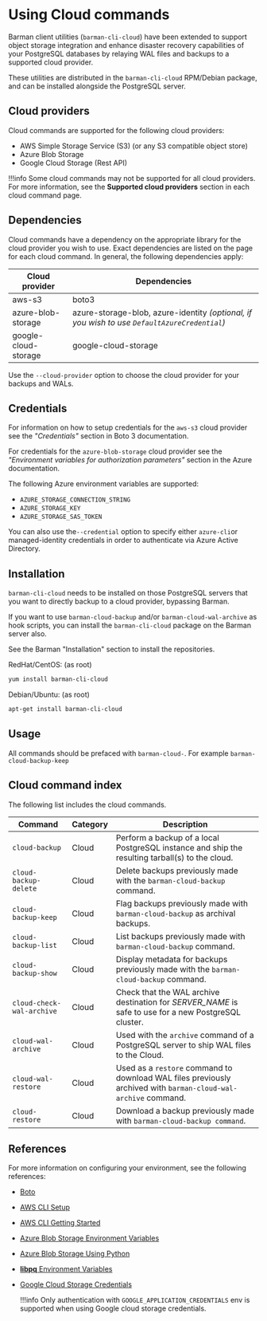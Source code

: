 
# Using Cloud commands

Barman client utilities (`barman-cli-cloud`) have been extended to support object storage integration and enhance disaster recovery capabilities of your PostgreSQL databases by relaying WAL files and backups to a supported cloud provider.

These utilities are distributed in the `barman-cli-cloud` RPM/Debian package, and can be installed alongside the PostgreSQL server.

## Cloud providers
Cloud commands are supported for the following cloud providers:

* AWS Simple Storage Service (S3) (or any S3 compatible object store)
* Azure Blob Storage
* Google Cloud Storage (Rest API)

!!!info
    Some cloud commands may not be supported for all cloud providers.  For more information, see the **Supported cloud providers** section in each cloud command page.

## Dependencies

Cloud commands have a dependency on the appropriate library for the cloud provider you wish to use.  Exact dependencies are listed on the page for each cloud command.  In general, the following dependencies apply:

|**Cloud provider**|**Dependencies**|
|------------------|----------------|
|aws-s3|boto3|
|azure-blob-storage|azure-storage-blob, azure-identity *(optional, if you wish to use `DefaultAzureCredential`)*|
|google-cloud-storage|google-cloud-storage|

Use the `--cloud-provider` option to choose the cloud provider for your backups and WALs.

## Credentials
For information on how to setup credentials for the `aws-s3` cloud provider see the *"Credentials"* section in Boto 3 documentation.

For credentials for the `azure-blob-storage` cloud provider see the *"Environment variables for authorization parameters"* section in the Azure documentation. 

The following Azure environment variables are supported: 

- `AZURE_STORAGE_CONNECTION_STRING`
- `AZURE_STORAGE_KEY`
- `AZURE_STORAGE_SAS_TOKEN`

You can also use the`--credential` option to specify either `azure-cli`or managed-identity credentials in order to authenticate via Azure Active Directory.

## Installation

`barman-cli-cloud` needs to be installed on those PostgreSQL servers that you want to directly backup to a cloud provider, bypassing Barman.

If you want to use `barman-cloud-backup` and/or `barman-cloud-wal-archive` as hook scripts, you can install the `barman-cli-cloud` package on the Barman server also.

See the Barman "Installation" section to install the repositories.

RedHat/CentOS:  (as root)
```bash
yum install barman-cli-cloud
```
Debian/Ubuntu:  (as root)
```bash
apt-get install barman-cli-cloud
```

## Usage

All commands should be prefaced with `barman-cloud-`.  For example `barman-cloud-backup-keep`

## Cloud command index
The following list includes the cloud commands.


|**Command** | **Category** |  **Description**|
|------------|--------------|-----------------|
|`cloud-backup`|Cloud|Perform a backup of a local PostgreSQL instance and ship the resulting tarball(s) to the cloud.|      
|`cloud-backup-delete`|Cloud|Delete backups previously made with the `barman-cloud-backup` command.|      
|`cloud-backup-keep`|Cloud|Flag backups previously made with `barman-cloud-backup` as archival backups.|       
|`cloud-backup-list`|Cloud|List backups previously made with `barman-cloud-backup` command.|       
|`cloud-backup-show`|Cloud|Display metadata for backups previously made with the `barman-cloud-backup` command.|       
|`cloud-check-wal-archive`|Cloud|Check that the WAL archive destination for *SERVER_NAME* is safe to use for a new PostgreSQL cluster.|       
|`cloud-wal-archive`|Cloud|Used with the `archive` command of a PostgreSQL server to ship WAL files to the Cloud.|       
|`cloud-wal-restore`|Cloud|Used as a `restore` command to download WAL files previously archived with `barman-cloud-wal-archive` command.|       
|`cloud-restore`| Cloud|Download a backup previously made with `barman-cloud-backup command`.|       

## References
For more information on configuring your environment, see the following references:

- [Boto](https://boto3.amazonaws.com/v1/documentation/api/latest/guide/configuration.html)
- [AWS CLI Setup](https://docs.aws.amazon.com/cli/latest/userguide/cli-chap-getting-set-up.html)
- [AWS CLI Getting Started](https://docs.aws.amazon.com/cli/latest/userguide/cli-chap-getting-started.html)
- [Azure Blob Storage Environment Variables](https://docs.microsoft.com/en-us/azure/storage/blobs/authorize-data-operations-cli\#set-environment-variables-for-authorization-parameters)
- [Azure Blob Storage Using Python](https://docs.microsoft.com/en-us/python/api/azure-storage-blob/?view=azure-python)
- [**libpq** Environment Variables](https://www.postgresql.org/docs/current/libpq-envars.html)
- [Google Cloud Storage Credentials](https://cloud.google.com/docs/authentication/getting-started\#setting_the_environment_variable)

    !!!info
        Only authentication with `GOOGLE_APPLICATION_CREDENTIALS` env is supported when using Google cloud storage credentials.